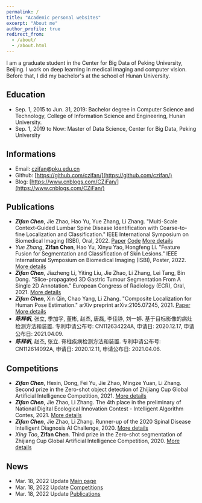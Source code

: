 ```yaml
---
permalink: /
title: "Academic personal websites"
excerpt: "About me"
author_profile: true
redirect_from: 
  - /about/
  - /about.html
---
```


I am a graduate student in the Center for Big Data of Peking University, Beijing. I work on deep learning in medical imaging and computer vision. Before that, I did my bachelor's at the school of Hunan University.

## Education
- Sep. 1, 2015 to Jun. 31, 2019: Bachelor degree in Computer Science and Technology, College of Information Science and Engineering, Hunan University.
- Sep. 1, 2019 to Now: Master of Data Science, Center for Big Data, Peking University

## Informations
- Email: czifan@pku.edu.cn
- Github: [https://github.com/czifan/](https://github.com/czifan/)
- Blog: [https://www.cnblogs.com/CZiFan/](https://www.cnblogs.com/CZiFan/)

## Publications
- ***Zifan Chen***, Jie Zhao, Hao Yu, Yue Zhang, Li Zhang. "Multi-Scale Context-Guided Lumbar Spine Disease Identification with Coarse-to-fine Localization and Classification." IEEE International Symposium on Biomedical Imaging (ISBI), Oral, 2022. [Paper](https://arxiv.org/pdf/2203.08408.pdf) [Code](https://github.com/czifan/CCFNet.pytorch) [More details](https://czifan.github.io/publication/2022-03-16-ccfnet)
- *Yue Zhang*, **Zifan Chen**, Hao Yu, Xinyu Yao, Hongfeng Li. "Feature Fusion for Segmentation and Classification of Skin Lesions." IEEE International Symposium on Biomedical Imaging (ISBI), Poster, 2022. [More details](https://czifan.github.io/publication/2022-03-18-clnetzy)
- ***Zifan Chen***, Jiazheng Li, Yiting Liu, Jie Zhao, Li Zhang, Lei Tang, Bin Dong. "Slice-propagated 3D Gastric Tumour Segmentation From A Single 2D Annotation." European Congress of Radiology (ECR), Oral, 2021. [More details](https://czifan.github.io/publication/2021-03-03-ecr)
- ***Zifan Chen***, Xin Qin, Chao Yang, Li Zhang. "Composite Localization for Human Pose Estimation." arXiv preprint arXiv:2105.07245, 2021. [Paper](https://arxiv.org/pdf/2105.07245.pdf) [More details](https://czifan.github.io/publication/2021-05-15-clnet)
- ***陈梓帆***, 张立, 季加孚, 董彬, 赵杰, 唐磊, 李佳铮, 刘一婷. 基于目标影像的病灶检测方法和装置. 专利申请公布号: CN112634224A, 申请日: 2020.12.17, 申请公布日: 2021.04.09.
- ***陈梓帆***, 赵杰, 张立. 脊柱疾病检测方法和装置. 专利申请公布号: CN112614092A, 申请日: 2020.12.11, 申请公布日: 2021.04.06.

## Competitions
- ***Zifan Chen***, Hexin, Dong, Fei Yu, Jie Zhao, Mingze Yuan, Li Zhang. Second prize in the Zero-shot object detection of Zhijiang Cup Global Artificial Intelligence Competition, 2021. [More details](https://czifan.github.io/https:/zhijiangcup.zhejianglab.com/zhijiang/match/details/id/7.html)
- ***Zifan Chen***, Jie Zhao, Li Zhang. The 4th place in the preliminary of National Digital Ecological Innovation Contest - Intelligent Algorithm Contes, 2021. [More details](https://czifan.github.io/https:/tianchi.aliyun.com/competition/entrance/531860/introduction)
- ***Zifan Chen***, Jie Zhao, Li Zhang. Runner-up of the 2020 Spinal Disease Intelligent Diagnosis AI Challenge, 2020. [More details](https://czifan.github.io/https:/tianchi.aliyun.com/competition/entrance/531796/introduction)
- *Xing Tao*, **Zifan Chen**. Third prize in the Zero-shot segmentation of Zhijiang Cup Global Artificial Intelligence Competition, 2020. [More details](https://czifan.github.io/https:/zhejianglab.aliyun.com/entrance/531816/rankingList/0)

## News
- Mar. 18, 2022 Update [Main page](https://czifan.github.io/)
- Mar. 18, 2022 Update [Competitions](https://czifan.github.io/talks/)
- Mar. 18, 2022 Update [Publications](https://czifan.github.io/publications/)

<!-- This is the front page of a website that is powered by the [academicpages template](https://github.com/academicpages/academicpages.github.io) and hosted on GitHub pages. [GitHub pages](https://pages.github.com) is a free service in which websites are built and hosted from code and data stored in a GitHub repository, automatically updating when a new commit is made to the respository. This template was forked from the [Minimal Mistakes Jekyll Theme](https://mmistakes.github.io/minimal-mistakes/) created by Michael Rose, and then extended to support the kinds of content that academics have: publications, talks, teaching, a portfolio, blog posts, and a dynamically-generated CV. You can fork [this repository](https://github.com/academicpages/academicpages.github.io) right now, modify the configuration and markdown files, add your own PDFs and other content, and have your own site for free, with no ads! An older version of this template powers my own personal website at [stuartgeiger.com](http://stuartgeiger.com), which uses [this Github repository](https://github.com/staeiou/staeiou.github.io).

A data-driven personal website
======
Like many other Jekyll-based GitHub Pages templates, academicpages makes you separate the website's content from its form. The content & metadata of your website are in structured markdown files, while various other files constitute the theme, specifying how to transform that content & metadata into HTML pages. You keep these various markdown (.md), YAML (.yml), HTML, and CSS files in a public GitHub repository. Each time you commit and push an update to the repository, the [GitHub pages](https://pages.github.com/) service creates static HTML pages based on these files, which are hosted on GitHub's servers free of charge.

Many of the features of dynamic content management systems (like Wordpress) can be achieved in this fashion, using a fraction of the computational resources and with far less vulnerability to hacking and DDoSing. You can also modify the theme to your heart's content without touching the content of your site. If you get to a point where you've broken something in Jekyll/HTML/CSS beyond repair, your markdown files describing your talks, publications, etc. are safe. You can rollback the changes or even delete the repository and start over -- just be sure to save the markdown files! Finally, you can also write scripts that process the structured data on the site, such as [this one](https://github.com/academicpages/academicpages.github.io/blob/master/talkmap.ipynb) that analyzes metadata in pages about talks to display [a map of every location you've given a talk](https://academicpages.github.io/talkmap.html).

Getting started
======
1. Register a GitHub account if you don't have one and confirm your e-mail (required!)
1. Fork [this repository](https://github.com/academicpages/academicpages.github.io) by clicking the "fork" button in the top right. 
1. Go to the repository's settings (rightmost item in the tabs that start with "Code", should be below "Unwatch"). Rename the repository "[your GitHub username].github.io", which will also be your website's URL.
1. Set site-wide configuration and create content & metadata (see below -- also see [this set of diffs](http://archive.is/3TPas) showing what files were changed to set up [an example site](https://getorg-testacct.github.io) for a user with the username "getorg-testacct")
1. Upload any files (like PDFs, .zip files, etc.) to the files/ directory. They will appear at https://[your GitHub username].github.io/files/example.pdf.  
1. Check status by going to the repository settings, in the "GitHub pages" section

Site-wide configuration
------
The main configuration file for the site is in the base directory in [_config.yml](https://github.com/academicpages/academicpages.github.io/blob/master/_config.yml), which defines the content in the sidebars and other site-wide features. You will need to replace the default variables with ones about yourself and your site's github repository. The configuration file for the top menu is in [_data/navigation.yml](https://github.com/academicpages/academicpages.github.io/blob/master/_data/navigation.yml). For example, if you don't have a portfolio or blog posts, you can remove those items from that navigation.yml file to remove them from the header. 

Create content & metadata
------
For site content, there is one markdown file for each type of content, which are stored in directories like _publications, _talks, _posts, _teaching, or _pages. For example, each talk is a markdown file in the [_talks directory](https://github.com/academicpages/academicpages.github.io/tree/master/_talks). At the top of each markdown file is structured data in YAML about the talk, which the theme will parse to do lots of cool stuff. The same structured data about a talk is used to generate the list of talks on the [Talks page](https://academicpages.github.io/talks), each [individual page](https://academicpages.github.io/talks/2012-03-01-talk-1) for specific talks, the talks section for the [CV page](https://academicpages.github.io/cv), and the [map of places you've given a talk](https://academicpages.github.io/talkmap.html) (if you run this [python file](https://github.com/academicpages/academicpages.github.io/blob/master/talkmap.py) or [Jupyter notebook](https://github.com/academicpages/academicpages.github.io/blob/master/talkmap.ipynb), which creates the HTML for the map based on the contents of the _talks directory).

**Markdown generator**

I have also created [a set of Jupyter notebooks](https://github.com/academicpages/academicpages.github.io/tree/master/markdown_generator
) that converts a CSV containing structured data about talks or presentations into individual markdown files that will be properly formatted for the academicpages template. The sample CSVs in that directory are the ones I used to create my own personal website at stuartgeiger.com. My usual workflow is that I keep a spreadsheet of my publications and talks, then run the code in these notebooks to generate the markdown files, then commit and push them to the GitHub repository.

How to edit your site's GitHub repository
------
Many people use a git client to create files on their local computer and then push them to GitHub's servers. If you are not familiar with git, you can directly edit these configuration and markdown files directly in the github.com interface. Navigate to a file (like [this one](https://github.com/academicpages/academicpages.github.io/blob/master/_talks/2012-03-01-talk-1.md) and click the pencil icon in the top right of the content preview (to the right of the "Raw | Blame | History" buttons). You can delete a file by clicking the trashcan icon to the right of the pencil icon. You can also create new files or upload files by navigating to a directory and clicking the "Create new file" or "Upload files" buttons. 

Example: editing a markdown file for a talk
![Editing a markdown file for a talk](/images/editing-talk.png)

For more info
------
More info about configuring academicpages can be found in [the guide](https://academicpages.github.io/markdown/). The [guides for the Minimal Mistakes theme](https://mmistakes.github.io/minimal-mistakes/docs/configuration/) (which this theme was forked from) might also be helpful. -->
